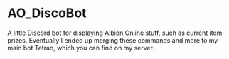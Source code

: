 # AO_DiscoBot

A little Discord bot for displaying Albion Online stuff, such as current item prizes. Eventually I ended up merging these commands and more to my main bot Tetrao, which you can find on my server.
